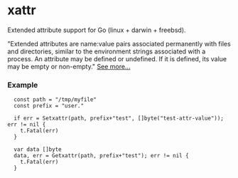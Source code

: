 xattr
=====
Extended attribute support for Go (linux + darwin + freebsd).

"Extended attributes are name:value pairs associated permanently with files and directories, similar to the environment strings associated with a process. An attribute may be defined or undefined. If it is defined, its value may be empty or non-empty." [See more...](https://en.wikipedia.org/wiki/Extended_file_attributes)


### Example
```
  const path = "/tmp/myfile"
  const prefix = "user."

  if err = Setxattr(path, prefix+"test", []byte("test-attr-value")); err != nil {
    t.Fatal(err)
  }

  var data []byte
  data, err = Getxattr(path, prefix+"test"); err != nil {
    t.Fatal(err)
  }
```
